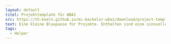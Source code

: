 ```yaml
---
layout: default
titel: Projekttemplate für WBA1
src: https://th-koeln.github.io/mi-bachelor-wba1/download/project-template.zip
text: Eine kleine Blaupause für Projekte. Enthalten sind eine sinnvolle Verzeichnisstruktur, CSS Strukturen und eine rudimentäre HTML Struktur.
tags:
  - Helper
---
```

